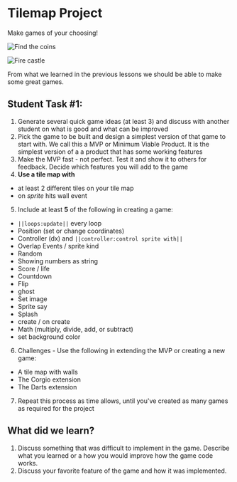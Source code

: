 # Tilemap Project

Make games of your choosing!


![Find the coins](/static/courses/csintro1/tilemap/find-the-coins.gif)


![Fire castle](/static/courses/csintro1/tilemap/fire-castle.gif)

From what we learned in the previous lessons we should be able to make some great games. 

## Student Task #1:

1. Generate several quick game ideas (at least 3) and discuss with another student on what is good and what can be improved
2. Pick the game to be built and design a simplest version of that game to start with. We call this a MVP or Minimum Viable Product.  It is the simplest version of a a product that has some working features
3. Make the MVP fast - not perfect.  Test it and show it to others for feedback.  Decide which features you will add to the game
4. **Use a tile map with**
  * at least 2 different tiles on your tile map
  * on *sprite* hits wall event
5. Include at least **5** of the following in creating a game:
  * ``||loops:update||`` every loop
  * Position (set or change coordinates)
  * Controller (dx) and ``||controller:control sprite with||``
  * Overlap Events / sprite kind
  * Random
  * Showing numbers as string
  * Score / life
  * Countdown
  * Flip
  * ghost
  * Set image
  * Sprite say
  * Splash
  * create / on create
  * Math (multiply, divide, add, or subtract)
  * set background color
6. Challenges - Use the following in extending the MVP or creating a new game:
  * A tile map with walls
  * The Corgio extension
  * The Darts extension
7. Repeat this process as time allows, until you've created as many games as required for the project

## What did we learn? 

1. Discuss something that was difficult to implement in the game.  Describe what you learned or a how you would improve how the game code works.
2. Discuss your favorite feature of the game and how it was implemented.

